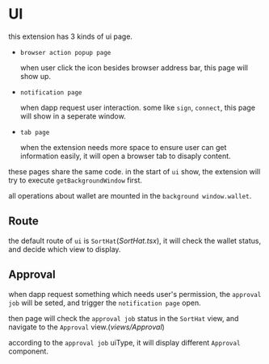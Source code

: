 # UI

this extension has 3 kinds of ui page.

- `browser action popup page`

  when user click the icon besides browser address bar, this page will show up.

- `notification page`

  when dapp request user interaction. some like `sign`, `connect`, this page will show in a seperate window.

- `tab page`

  when the extension needs more space to ensure user can get information easily, it will open a browser tab to disaply content.

these pages share the same code. in the start of `ui` show, the extension will try to execute `getBackgroundWindow` first.

all operations about wallet are mounted in the `background window.wallet`.

## Route

the default route of `ui` is `SortHat`(_SortHat.tsx_), it will check the wallet status, and decide which view to display.

## Approval

when dapp request something which needs user's permission, the `approval job` will be seted, and trigger the `notification page` open.

then page will check the `approval job` status in the `SortHat` view, and navigate to the `Approval` view.(_views/Approval_)

according to the `approval job` uiType, it will display different `Approval` component.

